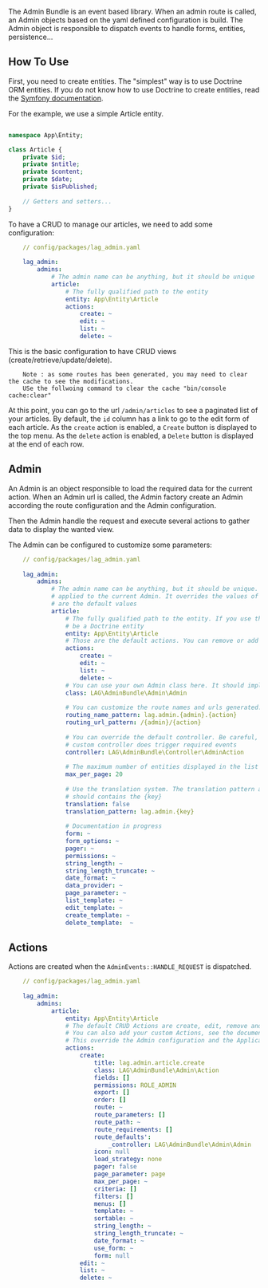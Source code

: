 The Admin Bundle is an event based library. When an  admin route is called, an Admin objects based on the yaml defined 
configuration is build. The Admin object is responsible to dispatch events to handle forms, entities, persistence...

## How To Use
First, you need to create entities. The "simplest" way is to use Doctrine ORM entities. If you do not know how to use
Doctrine to create entities, read the [Symfony documentation](https://symfony.com/doc/current/doctrine.html). 

For the example, we  use a simple Article entity.
```php

namespace App\Entity;

class Article {
    private $id;
    private $ntitle;
    private $content;
    private $date;
    private $isPublished;
    
    // Getters and setters...
}
```

To have a CRUD to manage our articles, we need to add some configuration:
```yaml
    // config/packages/lag_admin.yaml
    
    lag_admin:
        admins:
            # The admin name can be anything, but it should be unique
            article:
                # The fully qualified path to the entity
                entity: App\Entity\Article
                actions:
                    create: ~
                    edit: ~
                    list: ~
                    delete: ~
```
This is the basic configuration to have CRUD views (create/retrieve/update/delete).
```
    Note : as some routes has been generated, you may need to clear the cache to see the modifications.
    USe the follwoing command to clear the cache "bin/console cache:clear"
```

At this point, you can go to the url `/admin/articles` to see a paginated list of your articles. By default, the `id`
column has a link to go to the edit form of each article. As the `create` action is enabled, a `Create` button is 
displayed to the top menu. As the `delete` action is enabled, a `Delete` button is displayed at the end of each row.



## Admin
An Admin is an object responsible to load the required data for the current action. When an Admin url is called, the 
Admin factory create an Admin according the route configuration and the Admin configuration.

Then the Admin handle the request and execute several actions to gather data to display the wanted view.

The Admin can be configured to customize some parameters:
```yaml
    // config/packages/lag_admin.yaml
    
    lag_admin:
        admins:
            # The admin name can be anything, but it should be unique. All the following configuration values are only 
            # applied to the current Admin. It overrides the values of Application configuration parameters. Those values 
            # are the default values
            article:
                # The fully qualified path to the entity. If you use the Doctrine ORM data provider, this class should 
                # be a Doctrine entity 
                entity: App\Entity\Article
                # Those are the default actions. You can remove or add your own action.
                actions:
                    create: ~
                    edit: ~
                    list: ~
                    delete: ~
                # You can use your own Admin class here. It should implements LAG\AdminBundle\Admin\AdminInterface
                class: LAG\AdminBundle\Admin\Admin 
                
                # You can customize the route names and urls generated. It should contains "{admin}" and "{action}"
                routing_name_pattern: lag.admin.{admin}.{action}
                routing_url_pattern: /{admin}/{action}
                
                # You can override the default controller. Be careful, the bundle should not work as expected if your
                # custom controller does trigger required events 
                controller: LAG\AdminBundle\Controller\AdminAction
                
                # The maximum number of entities displayed in the list Action 
                max_per_page: 20
                
                # Use the translation system. The translation pattern are used to generate the translation keys. It 
                # should contains the {key}
                translation: false
                translation_pattern: lag.admin.{key}
                
                # Documentation in progress
                form: ~
                form_options: ~
                pager: ~
                permissions: ~
                string_length: ~
                string_length_truncate: ~
                date_format: ~
                data_provider: ~
                page_parameter: ~
                list_template: ~
                edit_template: ~
                create_template: ~
                delete_template:  ~

```

## Actions
Actions are created when the `AdminEvents::HANDLE_REQUEST` is dispatched. 

```yaml
    // config/packages/lag_admin.yaml
    
    lag_admin:
        admins:
            article:                 
                entity: App\Entity\Article
                # The default CRUD Actions are create, edit, remove and list. You can remove the action you do not want.
                # You can also add your custom Actions, see the documentation. This is the default configuration values.
                # This override the Admin configuration and the Application configuration
                actions:
                    create:
                        title: lag.admin.article.create
                        class: LAG\AdminBundle\Admin\Action
                        fields: []
                        permissions: ROLE_ADMIN
                        export: []
                        order: []
                        route: ~
                        route_parameters: []
                        route_path: ~
                        route_requirements: []
                        route_defaults':
                            _controller: LAG\AdminBundle\Admin\Admin
                        icon: null
                        load_strategy: none
                        pager: false
                        page_parameter: page
                        max_per_page: ~
                        criteria: []
                        filters: []
                        menus: []
                        template: ~
                        sortable: ~
                        string_length: ~
                        string_length_truncate: ~
                        date_format: ~
                        use_form: ~
                        form: null
                    edit: ~
                    list: ~
                    delete: ~

```
